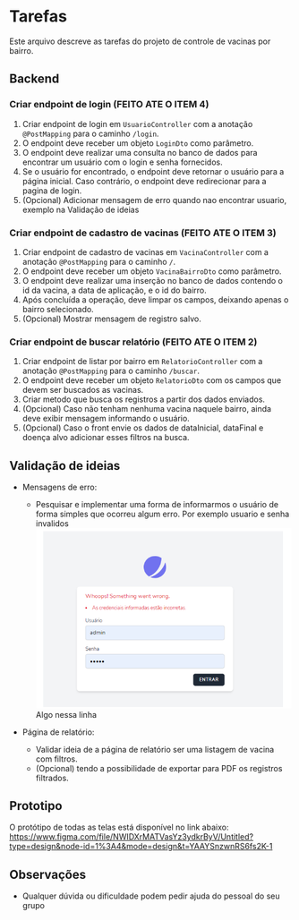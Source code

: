 # Tarefas

Este arquivo descreve as tarefas do projeto de controle de vacinas por bairro.

## Backend

### Criar endpoint de login (FEITO ATE O ITEM 4)

1. Criar endpoint de login em `UsuarioController` com a anotação `@PostMapping` para o caminho `/login`.
2. O endpoint deve receber um objeto `LoginDto` como parâmetro.
3. O endpoint deve realizar uma consulta no banco de dados para encontrar um usuário com o login e senha fornecidos.
4. Se o usuário for encontrado, o endpoint deve retornar o usuário para a página inicial. Caso contrário, o endpoint deve redirecionar para a pagina de login.
5. (Opcional) Adicionar mensagem de erro quando nao encontrar usuario, exemplo na Validação de ideias


### Criar endpoint de cadastro de vacinas (FEITO ATE O ITEM 3)

1. Criar endpoint de cadastro de vacinas em `VacinaController` com a anotação `@PostMapping` para o caminho `/`.
2. O endpoint deve receber um objeto `VacinaBairroDto` como parâmetro.
3. O endpoint deve realizar uma inserção no banco de dados contendo o id da vacina, a data de aplicação, e o id do bairro.
4. Após concluída a operação, deve limpar os campos, deixando apenas o bairro selecionado.
5. (Opcional) Mostrar mensagem de registro salvo.

### Criar endpoint de buscar relatório (FEITO ATE O ITEM 2)

1. Criar endpoint de listar por bairro em `RelatorioController` com a anotação `@PostMapping` para o caminho `/buscar`.
2. O endpoint deve receber um objeto `RelatorioDto` com os campos que devem ser buscados as vacinas.
3. Criar metodo que busca os registros a partir dos dados enviados.
4. (Opcional) Caso não tenham nenhuma vacina naquele bairro, ainda deve exibir mensagem informando o usuário.
5. (Opcional) Caso o front envie os dados de dataInicial, dataFinal e doença alvo adicionar esses filtros na busca.

## Validação de ideias

* Mensagens de erro:
    * Pesquisar e implementar uma forma de informarmos o usuário de forma simples que ocorreu algum erro. Por exemplo usuario e senha invalidos
![img.png](img.png)Algo nessa linha

      
* Página de relatório:
    * Validar ideia de a página de relatório ser uma listagem de vacina com filtros.
    * (Opcional) tendo a possibilidade de exportar para PDF os registros filtrados.


## Prototipo

O protótipo de todas as telas está disponível no link abaixo:
https://www.figma.com/file/NWIDXrMATVasYz3ydkrByV/Untitled?type=design&node-id=1%3A4&mode=design&t=YAAYSnzwnRS6fs2K-1

## Observações

* Qualquer dúvida ou dificuldade podem pedir ajuda do pessoal do seu grupo
